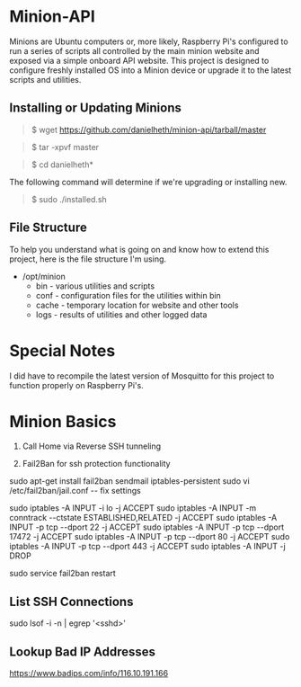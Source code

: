 # Minion-API
Minions are Ubuntu computers or, more likely, Raspberry Pi's configured to run a series of scripts all controlled by the main minion website and exposed via a simple onboard API website.  This project is designed to configure freshly installed OS into a Minion device or upgrade it to the latest scripts and utilities.


## Installing or Updating Minions

>$ wget https://github.com/danielheth/minion-api/tarball/master

>$ tar -xpvf master

>$ cd danielheth*

The following command will determine if we're upgrading or installing new.

>$ sudo ./installed.sh


## File Structure
To help you understand what is going on and know how to extend this project, here is the file structure I'm using.

- /opt/minion
  - bin - various utilities and scripts
  - conf - configuration files for the utilities within bin
  - cache - temporary location for website and other tools
  - logs - results of utilities and other logged data


# Special Notes
I did have to recompile the latest version of Mosquitto for this project to function properly on Raspberry Pi's.

# Minion Basics

1. Call Home via Reverse SSH tunneling

2. Fail2Ban for ssh protection functionality

sudo apt-get install fail2ban sendmail iptables-persistent
sudo vi /etc/fail2ban/jail.conf
 -- fix settings

sudo iptables -A INPUT -i lo -j ACCEPT
sudo iptables -A INPUT -m conntrack --ctstate ESTABLISHED,RELATED -j ACCEPT
sudo iptables -A INPUT -p tcp --dport 22 -j ACCEPT
sudo iptables -A INPUT -p tcp --dport 17472 -j ACCEPT
sudo iptables -A INPUT -p tcp --dport 80 -j ACCEPT
sudo iptables -A INPUT -p tcp --dport 443 -j ACCEPT
sudo iptables -A INPUT -j DROP

sudo service fail2ban restart


## List SSH Connections

sudo lsof -i -n | egrep '\<sshd\>'

## Lookup Bad IP Addresses

https://www.badips.com/info/116.10.191.166



